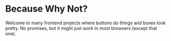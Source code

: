 
# Because Why Not?

Welcome to many frontend projects where buttons do things and boxes look pretty. No promises, but it might just work in most browsers (except that one).

